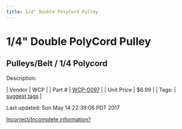 ```yaml
---
title: 1/4" Double PolyCord Pulley
---
```


# 1/4" Double PolyCord Pulley
## Pulleys/Belt / 1/4 Polycord
Description: 	 

| Vendor | WCP | 
| Part # | [WCP-0097](http://www.wcproducts.net/WCP-0097) | 
| Unit Price | $6.99 | 
| Tags: | [suggest tags](https://docs.google.com/forms/d/e/1FAIpQLSeWyY8v3RgOty-MyWmh9U0iivNYN_molChYyS-0U-o-kOAv_g/viewform) | 

Last updated: Sun May 14 22:39:06 PDT 2017

 [Incorrect/Incomplete information?](https://docs.google.com/forms/d/e/1FAIpQLSeWyY8v3RgOty-MyWmh9U0iivNYN_molChYyS-0U-o-kOAv_g/viewform)